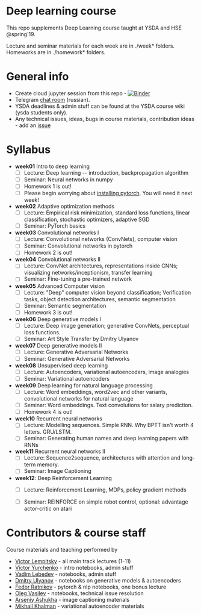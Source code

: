 # Deep learning course

This repo supplements Deep Learning course taught at YSDA and HSE @spring'19.

Lecture and seminar materials for each week are in ./week* folders. Homeworks are in ./homework* folders.

# General info
* Create cloud jupyter session from this repo - [![Binder](https://mybinder.org/badge.svg)](https://mybinder.org/v2/gh/yandexdataschool/Practical_DL/master)
* Telegram [chat room](https://t.me/joinchat/BZUAtEx5jCToejrzjTrrqg) (russian).
* YSDA deadlines & admin stuff can be found at the YSDA course wiki (ysda students only).
* Any technical issues, ideas, bugs in course materials, contribution ideas - add an [issue](https://github.com/yandexdataschool/practical_dl/issues)


# Syllabus
- __week01__ Intro to deep learning
  - [ ] Lecture: Deep learning -- introduction, backpropagation algorithm
  - [ ] Seminar: Neural networks in numpy
  - [ ] Homework 1 is out!
  - [ ] Please begin worrying about [installing pytorch](https://github.com/yandexdataschool/Practical_DL/issues/6). You will need it next week!

- __week02__ Adaptive optimization methods
  - [ ] Lecture: Empirical risk minimization, standard loss functions, linear classification, stochastic optimizers, adaptive SGD
  - [ ] Seminar: PyTorch basics

- __week03__ Convolutional networks I
  - [ ] Lecture: Convolutional networks (ConvNets), computer vision
  - [ ] Seminar: Convolutional networks in pytorch
  - [ ] Homework 2 is out!

- __week04__ Convolutional networks II
  - [ ] Lecture: ConvNet architectures, representations inside CNNs; visualizing networks/inceptionism, transfer learning
  - [ ] Seminar: Fine-tuning a pre-trained network

- __week05__ Advanced Computer vision
  - [ ] Lecture: "Deep" computer vision beyond classification; Verification tasks, object detection architectures, semantic segmentation
  - [ ] Seminar: Semantic segmentation
  - [ ] Homework 3 is out!

- __week06__ Deep generative models I
  - [ ] Lecture: Deep image generation; generative ConvNets, perceptual loss functions.
  - [ ] Seminar: Art Style Transfer by Dmitry Ulyanov

- __week07__ Deep generative models II
  - [ ] Lecture: Generative Adversarial Networks
  - [ ] Seminar: Generative Adversarial Networks

- __week08__ Unsupervised deep learning
  - [ ] Lecture: Autoencoders, variational autoencoders, image analogies
  - [ ] Seminar: Variational autoencoders

- __week09__ Deep learning for natural language processing
  - [ ] Lecture: Word embeddings, word2vec and other variants, convolutional networks for natural language
  - [ ] Seminar: Word embeddings. Text convolutions for salary prediction.
  - [ ] Homework 4 is out!

- __week10__ Recurrent neural networks
  - [ ] Lecture: Modelling sequences. Simple RNN. Why BPTT isn't worth 4 letters. GRU/LSTM.
  - [ ] Seminar: Generating human names and deep learning papers with RNNs

- __week11__ Recurrent neural networks II
  - [ ] Lecture: Sequence2sequence, architectures with attention and long-term memory.
  - [ ] Seminar: Image Captioning

- __week12__: Deep Reinforcement Learning
  - [ ] Lecture: Reinforcement Learning, MDPs, policy gradient methods
  - [ ] Seminar: REINFORCE on simple robot control, optional: advantage actor-critic on atari


# Contributors & course staff
Course materials and teaching performed by
- [Victor Lempitsky](http://sites.skoltech.ru/compvision/members/vilem/) - all main track lectures (1-11)
- [Victor Yurchenko](https://github.com/simflin) - intro notebooks, admin stuff
- [Vadim Lebedev](https://github.com/vadim-v-lebedev) - notebooks, admin stuff
- [Dmitry Ulyanov](https://github.com/DmitryUlyanov) - notebooks on generative models & autoencoders
- [Fedor Ratnikov](https://github.com/justheuristic/) - pytorch & nlp notebooks, one bonus lecture
- [Oleg Vasilev](https://github.com/Omrigan) - notebooks, technical issue resolution
- [Arseniy Ashukha](https://github.com/ars-ashuha) - image captioning materials
- [Mikhail Khalman](https://github.com/mihaha) - variational autoencoder materials

